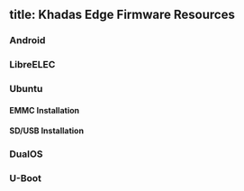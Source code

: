 title: Khadas Edge Firmware Resources
---

### Android

### LibreELEC


### Ubuntu
#### EMMC Installation

#### SD/USB Installation


### DualOS

### U-Boot
